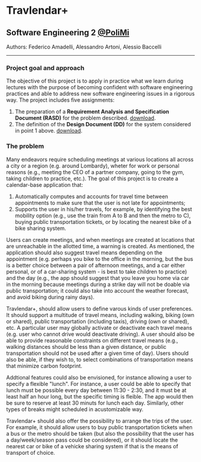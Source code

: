 # Travlendar+ #
## Software Engineering 2 [@PoliMi](http://polimi.it "Politecnico di Milano") ##

Authors: Federico Amadelli, Alessandro Artoni, Alessio Baccelli
***
### Project goal and approach ###
The objective of this project is to apply in practice what we learn during lectures with the purpose of becoming  confident  with  software engineering  practices  and  able  to  address  new  software engineering issues in a rigorous way.
The project includes five assignments:

1. The preparation of a **Requirement Analysis and Specification Document (RASD)** for the problem described. [download](https://github.com/AlessandroArtoni/AmadelliArtoniBacceli/blob/master/Delivery/RASD%201.2.2.pdf).
2. The definition of the **Design Document (DD)** for the system considered in point 1 above. [download](https://github.com/AlessandroArtoni/AmadelliArtoniBacceli/blob/master/Delivery/Design%20Document%201.2.pdf).



### The problem ###
Many endeavors require scheduling meetings at various locations all across a city or a region (e.g. around Lombardy), wheter for work or personal reasons (e.g., meeting the CEO of a partner company, going to the gym, taking children to practice, etc.). The goal of this project is to create a calendar-base application that:
1. Automatically computes and accounts for travel time between appointments to make sure that the user is not late for appointments;
2. Supports the user in his/her travels, for example, by identifying the best mobility option (e.g., use the train from A to B and then the metro to C), buying public transportation tickets, or by locating the nearest bike of a bike sharing system.

Users can create meetings, and when meetings are created at locations that are unreachable in the allotted time, a warning is created. As mentioned, the application should also suggest travel means depending on the appointment (e.g. perhaps you bike to the office in the morning, but the bus is a better choice between a pair of afternoon meetings, and a car  either personal, or of a car-sharing system - is best to take children to practice) and the day (e.g., the app should suggest that you leave you home via car in the morning because meetings during a strike day will not be doable via public transportation; it could also take into account the weather forecast, and avoid biking during rainy days).

Travlendar+, should allow users to define varous kinds of user preferences. It should support a multitude of travel means, including walking, biking (own or shared), public transportation (including taxis), driving (own or shared), etc. A particular user may globally activate or deactivate each travel means (e.g. user who cannot drive would deactivate driving). A user should also be able to provide reasonable constraints on different travel means (e.g., walking distances should be less than a given distance, or public transportation should not be used after a given time of day). Users should also be able, if they wish to, to select combinations of transportation means that minimize carbon footprint.

Addtional features could also be envisioned, for instance allowing a user to specify a flexible "lunch". For instance, a user could be able to specify that lunch must be possible every day between 11:30 - 2:30, and it must be at least half an hour long, but the specific timing is fleible. The app would then be sure to reserve at least 30 minuts for lunch each day. Similarly, other types of breaks might scheduled in acustomizable way.

Travlendar+ should also offer the possibility to arrange the trips of the user. For example, it should allow users to buy public transportation tickets when a bus or the metro should be taken (but also the possibility that the user has a day/week/season pass could be considered), or it should locate the nearest car or bike of a vehicke sharing system if that is the means of transport of choice.

